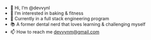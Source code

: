 - 👋 Hi, I’m @devvynl
- 👀 I’m interested in baking & fitness 
- 🌱 Currently in a full stack engineering program
- 📚 A former dental nerd that loves learning & challenging myself
- 📫 How to reach me devvynm@gmail.com

<!---
devvynl/devvynl is a ✨ special ✨ repository because its `README.md` (this file) appears on your GitHub profile.
You can click the Preview link to take a look at your changes.
--->
